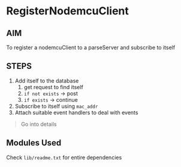 # RegisterNodemcuClient

## AIM

To register a nodemcuClient to a parseServer and subscribe to itself

## STEPS

1. Add itself to the database
    1. get request to find itself
    2. `if not exists` -> post
    3. `if exists` -> continue
2. Subscribe to itself using `mac_addr`
3. Attach suitable event handlers to deal with events

> Go into details

## Modules Used

Check `lib/readme.txt` for entire dependencies
